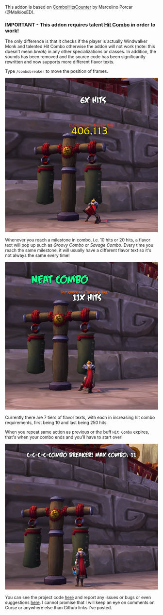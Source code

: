 This addon is based on [ComboHitsCounter](https://wow.curseforge.com/projects/combohitscounter?gameCategorySlug=addons&projectID=253773) by Marcelino Porcar (@MalkiosED).

### **IMPORTANT** - This addon **requires** talent [Hit Combo](https://www.wowhead.com/spell=196740/hit-combo) in order to work!

The only difference is that it checks if the player is actually Windwalker Monk and talented Hit Combo otherwise the addon will not work (note: this doesn't mean *break*) in any other specializations or classes. In addition, the sounds has been removed and the source code has been significantly rewritten and now supports more different flavor texts.

Type `/combobreaker` to move the position of frames.

![combobreaker_normal](combobreaker_normal.png)

Whenever you reach a milestone in combo, i.e. 10 hits or 20 hits, a flavor text will pop up such as *Groovy Combo* or *Savage Combo*. Every time you reach the same milestone, it will usually have a different flavor text so it's not always the same every time!

![combobreaker_special](combobreaker_special.png)

Currently there are 7 tiers of flavor texts, with each in increasing hit combo requirements, first being 10 and last being 250 hits.

When you repeat same action as previous or the buff `Hit Combo` expires, that's when your combo ends and you'll have to start over!

![combobreaker_failure](combobreaker_failure.png)

You can see the project code [here](https://github.com/mrawlingst/ComboBreaker) and report any issues or bugs or even suggestions [here](https://github.com/mrawlingst/ComboBreaker/issues). I cannot promise that I will keep an eye on comments on Curse or anywhere else than Github links I've posted.

